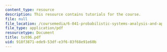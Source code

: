 ```yaml
---
content_type: resource
description: This resource contains tutorials for the course.
file: null
file_location: /coursemedia/6-041-probabilistic-systems-analysis-and-applied-probability-spring-2006/918f3871ede953dfe3f683f68e91e60b_tut06.pdf
file_type: application/pdf
resourcetype: Document
title: tut06.pdf
uid: 918f3871-ede9-53df-e3f6-83f68e91e60b
---
```

